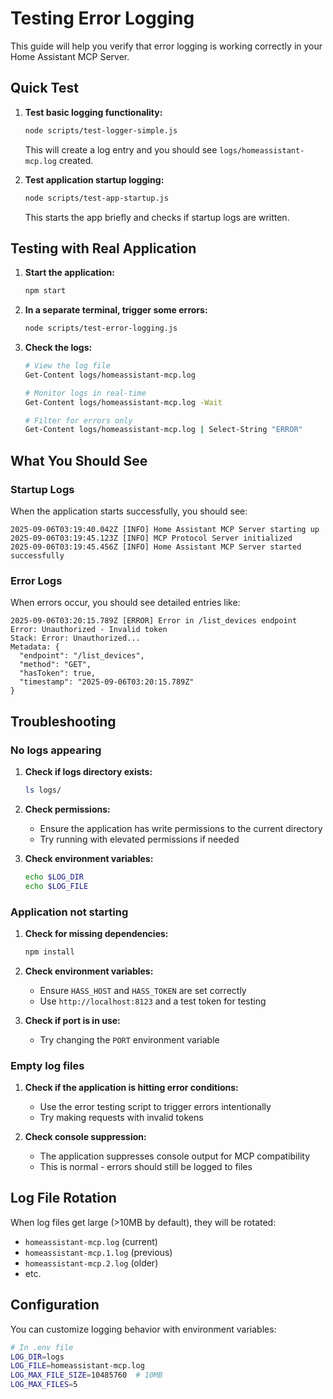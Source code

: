 # Testing Error Logging

This guide will help you verify that error logging is working correctly in your Home Assistant MCP Server.

## Quick Test

1. **Test basic logging functionality:**
   ```bash
   node scripts/test-logger-simple.js
   ```
   This will create a log entry and you should see `logs/homeassistant-mcp.log` created.

2. **Test application startup logging:**
   ```bash
   node scripts/test-app-startup.js
   ```
   This starts the app briefly and checks if startup logs are written.

## Testing with Real Application

1. **Start the application:**
   ```bash
   npm start
   ```

2. **In a separate terminal, trigger some errors:**
   ```bash
   node scripts/test-error-logging.js
   ```

3. **Check the logs:**
   ```bash
   # View the log file
   Get-Content logs/homeassistant-mcp.log

   # Monitor logs in real-time
   Get-Content logs/homeassistant-mcp.log -Wait

   # Filter for errors only
   Get-Content logs/homeassistant-mcp.log | Select-String "ERROR"
   ```

## What You Should See

### Startup Logs
When the application starts successfully, you should see:
```
2025-09-06T03:19:40.042Z [INFO] Home Assistant MCP Server starting up
2025-09-06T03:19:45.123Z [INFO] MCP Protocol Server initialized  
2025-09-06T03:19:45.456Z [INFO] Home Assistant MCP Server started successfully
```

### Error Logs
When errors occur, you should see detailed entries like:
```
2025-09-06T03:20:15.789Z [ERROR] Error in /list_devices endpoint
Error: Unauthorized - Invalid token
Stack: Error: Unauthorized...
Metadata: {
  "endpoint": "/list_devices",
  "method": "GET",
  "hasToken": true,
  "timestamp": "2025-09-06T03:20:15.789Z"
}
```

## Troubleshooting

### No logs appearing
1. **Check if logs directory exists:**
   ```bash
   ls logs/
   ```

2. **Check permissions:**
   - Ensure the application has write permissions to the current directory
   - Try running with elevated permissions if needed

3. **Check environment variables:**
   ```bash
   echo $LOG_DIR
   echo $LOG_FILE
   ```

### Application not starting
1. **Check for missing dependencies:**
   ```bash
   npm install
   ```

2. **Check environment variables:**
   - Ensure `HASS_HOST` and `HASS_TOKEN` are set correctly
   - Use `http://localhost:8123` and a test token for testing

3. **Check if port is in use:**
   - Try changing the `PORT` environment variable

### Empty log files
1. **Check if the application is hitting error conditions:**
   - Use the error testing script to trigger errors intentionally
   - Try making requests with invalid tokens

2. **Check console suppression:**
   - The application suppresses console output for MCP compatibility
   - This is normal - errors should still be logged to files

## Log File Rotation

When log files get large (>10MB by default), they will be rotated:
- `homeassistant-mcp.log` (current)
- `homeassistant-mcp.1.log` (previous)
- `homeassistant-mcp.2.log` (older)
- etc.

## Configuration

You can customize logging behavior with environment variables:
```bash
# In .env file
LOG_DIR=logs
LOG_FILE=homeassistant-mcp.log  
LOG_MAX_FILE_SIZE=10485760  # 10MB
LOG_MAX_FILES=5
```
